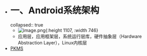 - # 一、Android系统架构
  collapsed:: true
	- ![image.png](../assets/image_1660046240173_0.png){:height 1107, :width 746}
	- 应用层，应用框架层，系统运行层库，硬件抽象层（Hardware Abstraction Layer），Linux内核层
- [PKMS](https://www.mdnice.com/writing/0d1ee2b2768e40f682ae10a3349c3efe)